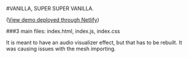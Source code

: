 #VANILLA, SUPER SUPER VANILLA. 

([View demo deployed through Netlify](https://cgcreatexyz-bjs-boilerplate-vanilla.netlify.app/))

###3 main files: index.html, index.js, index.css

It is meant to have an audio visualizer effect, but that has to be rebuilt. It was causing issues with the mesh importing. 
